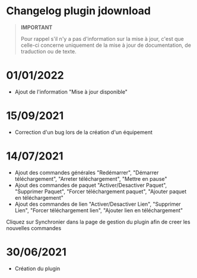 # Changelog plugin jdownload

>**IMPORTANT**
>
>Pour rappel s'il n'y a pas d'information sur la mise à jour, c'est que celle-ci concerne uniquement de la mise à jour de documentation, de traduction ou de texte.

# 01/01/2022

- Ajout de l'information "Mise à jour disponible"

# 15/09/2021

- Correction d'un bug lors de la création d'un équipement

# 14/07/2021

- Ajout des commandes générales "Redémarrer", "Démarrer téléchargement", "Arreter téléchargement", "Mettre en pause"
- Ajout des commandes de paquet "Activer/Desactiver Paquet", "Supprimer Paquet", "Forcer téléchargement paquet", "Ajouter paquet en téléchargement"
- Ajout des commandes de lien "Activer/Desactiver Lien", "Supprimer Lien", "Forcer téléchargement lien", "Ajouter lien en téléchargement"

Cliquez sur Synchronier dans la page de gestion du plugin afin de creer les nouvelles commandes

# 30/06/2021

- Création du plugin
